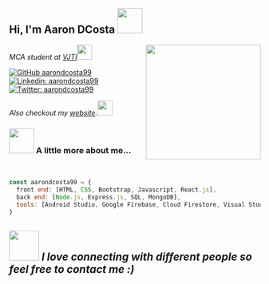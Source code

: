 ### <h2> Hi, I'm Aaron DCosta <img src="https://media.giphy.com/media/mGcNjsfWAjY5AEZNw6/giphy.gif" width="50"> </h2>
<img align='right' src="https://media.giphy.com/media/pOZhmE42D1WrCWATLK/giphy.gif" width="230">
<p><em>MCA student at <a href="https://www.vjti.ac.in/">VJTI</a><img src="https://media.giphy.com/media/fYSnHlufseco8Fh93Z/giphy.gif" width="30"></em></p>

[![GitHub aarondcosta99](https://img.shields.io/github/followers/aarondcosta99?label=follow&style=social)](https://github.com/aarondcosta99)
[![Linkedin: aarondcosta99](https://img.shields.io/badge/-aarondcosta99-blue?style=flat-square&logo=Linkedin&logoColor=white&link=https://www.linkedin.com/in/aarondcosta99/)](https://www.linkedin.com/in/aarondcosta99/)
[![Twitter: aarondcosta99](https://img.shields.io/twitter/follow/aarondcosta99?style=social)](https://twitter.com/aarondcosta99)
<p><em>Also checkout my <a href="https://aarondcosta99.github.io/">website</a>.<img src="https://media.giphy.com/media/uCnDnZIZBSCFFABujt/giphy.gif" width="30"></em></p>

### <img src="https://media.giphy.com/media/VgCDAzcKvsR6OM0uWg/giphy.gif" width="50"> A little more about me...
<br>

```javascript
const aarondcosta99 = {
  front end: [HTML, CSS, Bootstrap, Javascript, React.js],
  back end: [Node.js, Express.js, SQL, MongoDB],
  tools: [Android Studio, Google Firebase, Cloud Firestore, Visual Studio Code]
}
```
<img src="https://media.giphy.com/media/LnQjpWaON8nhr21vNW/giphy.gif" width="60"> <em><b>I love connecting with different people</b> so feel free to contact me :)</em>
---
